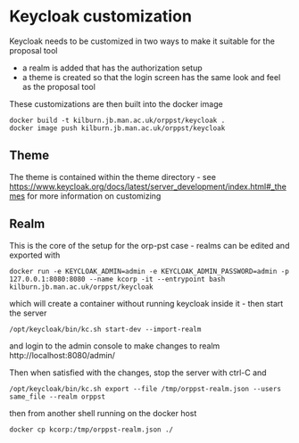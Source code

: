 Keycloak customization
======================

Keycloak needs to be customized in two ways to make it suitable for the proposal tool

* a realm is added that has the authorization setup 
* a theme is created so that the login screen has the same look and feel as the proposal tool

These customizations are then built into the docker image

```shell
docker build -t kilburn.jb.man.ac.uk/orppst/keycloak .
docker image push kilburn.jb.man.ac.uk/orppst/keycloak
```



## Theme

The theme is contained within the theme directory - see https://www.keycloak.org/docs/latest/server_development/index.html#_themes for more information on customizing



## Realm

This is the core of the setup for the orp-pst case - realms can be edited and exported with

```shell
docker run -e KEYCLOAK_ADMIN=admin -e KEYCLOAK_ADMIN_PASSWORD=admin -p 127.0.0.1:8080:8080 --name kcorp -it --entrypoint bash kilburn.jb.man.ac.uk/orppst/keycloak
```
which will create a container without running keycloak inside it - then start the server
```shell
/opt/keycloak/bin/kc.sh start-dev --import-realm
```

and login to the admin console to make changes to realm http://localhost:8080/admin/ 

Then when satisfied with the changes, stop the server with ctrl-C and

```shell
/opt/keycloak/bin/kc.sh export --file /tmp/orppst-realm.json --users same_file --realm orppst
```

then from another shell running on the docker host

```shell
docker cp kcorp:/tmp/orppst-realm.json ./
```






